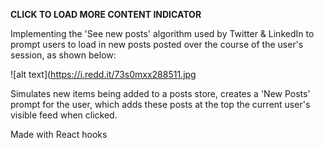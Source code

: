 **CLICK TO LOAD MORE CONTENT INDICATOR**

Implementing the &#39;See new posts&#39; algorithm used by Twitter &amp; LinkedIn to prompt users to load in new posts posted over the course of the user&#39;s session, as shown below:

![alt text](https://i.redd.it/73s0mxx288511.jpg

Simulates new items being added to a posts store, creates a &#39;New Posts&#39; prompt for the user, which adds these posts at the top the current user&#39;s visible feed when clicked.

Made with React hooks
